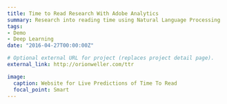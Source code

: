 ```yaml
---
title: Time to Read Research With Adobe Analytics
summary: Research into reading time using Natural Language Processing
tags:
- Demo
- Deep Learning
date: "2016-04-27T00:00:00Z"

# Optional external URL for project (replaces project detail page).
external_link: http://orionweller.com/ttr

image:
  caption: Website for Live Predictions of Time To Read
  focal_point: Smart
---
```

